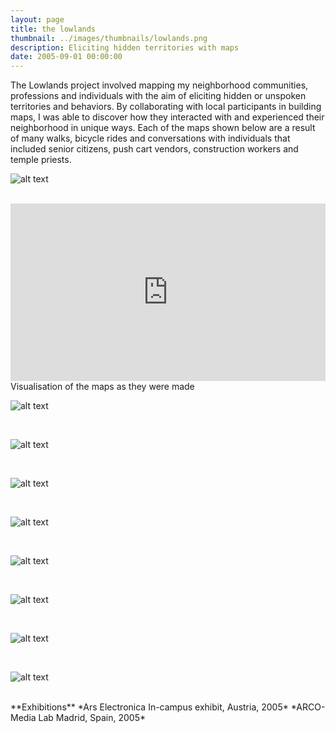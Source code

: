 ```yaml
---
layout: page
title: the lowlands
thumbnail: ../images/thumbnails/lowlands.png
description: Eliciting hidden territories with maps
date: 2005-09-01 00:00:00
---
```


The Lowlands project involved mapping my neighborhood communities, professions and individuals with the aim of eliciting hidden or unspoken territories and behaviors. By collaborating with local participants in building maps, I was able to discover how they interacted with and experienced their neighborhood in unique ways. Each of the maps shown below are a result of many walks, bicycle rides and conversations with individuals that included senior citizens, push cart vendors, construction workers and temple priests.

![alt text][1]

<br>

<div style="padding:56.25% 0 0 0;position:relative;"><iframe src="https://player.vimeo.com/video/904781843?badge=0&amp;autopause=0&amp;player_id=0&amp;app_id=58479" frameborder="0" allow="autoplay; fullscreen; picture-in-picture" style="position:absolute;top:0;left:0;width:100%;height:100%;" title="Lowlands: Visualisations of GPS Mapping"></iframe></div><script src="https://player.vimeo.com/api/player.js"></script>
Visualisation of the maps as they were made

![alt text][2]

<br>

![alt text][3]

<br>

![alt text][4]

<br>

![alt text][5]

<br>

![alt text][6]

<br>

![alt text][7]

<br>

![alt text][8]

<br>

![alt text][9]

<br>
**Exhibitions**  
*Ars Electronica In-campus exhibit, Austria, 2005*  
*ARCO-Media Lab Madrid, Spain, 2005*

[1]: /images/lowlands/01.jpg "Title"
[2]: /images/lowlands/02.jpg "Title"
[3]: /images/lowlands/03.jpg "Title"
[4]: /images/lowlands/04.jpg "Title"
[5]: /images/lowlands/05.jpg "Title"
[6]: /images/lowlands/06.jpg "Title"
[7]: /images/lowlands/07.jpg "Title"
[8]: /images/lowlands/08.jpg "Title"
[9]: /images/lowlands/09.jpg "Title"
